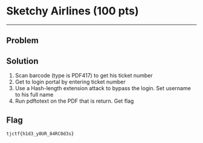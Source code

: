 # Sketchy Airlines (100 pts)

---

## Problem

## Solution

1) Scan barcode (type is PDF417) to get his ticket number
2) Get to login portal by entering ticket number
3) Use a Hash-length extension attack to bypass the login. Set username to his full name
4) Run pdftotext on the PDF that is return. Get flag
## Flag
`tjctf{h1d3_y0UR_84RC0d3s}`